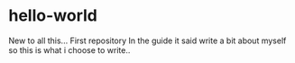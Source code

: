 # hello-world
New to all this... First repository
In the guide it said write a bit about myself so this is what i choose to write..
